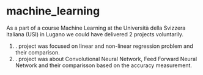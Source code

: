# machine_learning

As a part of a course Machine Learning at the Università della Svizzera italiana (USI) in Lugano we could have delivered 2 projects voluntarily.


<ol>
  <li>. project was focused on linear and non-linear regression problem and their comparison.</li>
  <li>. project was about Convolutional Neural Network, Feed Forward Neural Network and
their comparisson based on the accuracy measurement.</li>
</ol>
